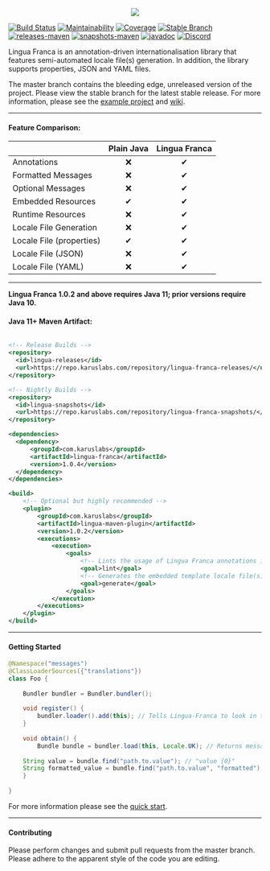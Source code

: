 <p align = "center">
  <img src = "https://i.imgur.com/GQoZzTm.png">
</p>

[![Build Status](https://travis-ci.org/Pante/Lingua-Franca.svg?branch=master)](https://travis-ci.org/Pante/Lingua-Franca)
[![Maintainability](https://api.codeclimate.com/v1/badges/3151e7bc7078007cad19/maintainability)](https://codeclimate.com/github/Pante/Lingua-Franca/maintainability)
[![Coverage](https://codecov.io/gh/Pante/Lingua-Franca/branch/master/graph/badge.svg)](https://codecov.io/gh/Pante/Lingua-Franca)
[![Stable Branch](https://img.shields.io/badge/stable-branch-blue.svg)](https://github.com/Pante/Lingua-Franca/tree/stable)
[![releases-maven](https://img.shields.io/maven-metadata/v/https/repo.karuslabs.com/repository/lingua-franca-releases/com/karuslabs/lingua-franca/maven-metadata.xml.svg)](https://repo.karuslabs.com/service/rest/repository/browse/lingua-franca-releases/)
[![snapshots-maven](https://img.shields.io/maven-metadata/v/https/repo.karuslabs.com/repository/lingua-franca-nightly/com/karuslabs/lingua-franca/maven-metadata.xml.svg)](https://repo.karuslabs.com/service/rest/repository/browse/lingua-franca-nightly/)
[![javadoc](https://img.shields.io/badge/javadoc-1.0.4-brightgreen.svg)](https://repo.karuslabs.com/repository/lingua-franca-project/1.0.4/lingua-franca/apidocs/overview-summary.html)
[![Discord](https://img.shields.io/discord/140273735772012544.svg?logo=discord)](https://discord.gg/uE4C9NQ)

Lingua Franca is an annotation-driven internationalisation library that features semi-automated locale file(s) generation. In addition, the library supports properties, JSON and YAML files.

The master branch contains the bleeding edge, unreleased version of the project. Please view the stable branch for the latest stable release. For more information, please see the [example project](https://github.com/Pante/Lingua-Franca/tree/stable/lingua-example/) and [wiki](https://github.com/Pante/Lingua-Franca/wiki/).

***

#### Feature Comparison:

|                          | Plain Java | Lingua Franca |
|--------------------------|:----------:|:-------------:|
| Annotations              |      ❌     |       ✔       |
| Formatted Messages       |      ❌     |       ✔       |
| Optional Messages        |      ❌     |       ✔       |
| Embedded Resources       |      ✔     |       ✔       |
| Runtime Resources        |      ❌     |       ✔       |
| Locale File Generation   |      ❌     |       ✔       |
| Locale File (properties) |      ✔     |       ✔       |
| Locale File (JSON)       |      ❌     |       ✔       |
| Locale File (YAML)       |      ❌     |       ✔       |

***

**Lingua Franca 1.0.2 and above requires Java 11; prior versions require Java 10.** 

#### Java 11+ Maven Artifact:
```XML

<!-- Release Builds -->
<repository>
  <id>lingua-releases</id>
  <url>https://repo.karuslabs.com/repository/lingua-franca-releases/</url>
</repository>

<!-- Nightly Builds -->
<repository>
  <id>lingua-snapshots</id>
  <url>https://repo.karuslabs.com/repository/lingua-franca-snapshots/</url>
</repository>

<dependencies>
  <dependency>
      <groupId>com.karuslabs</groupId>
      <artifactId>lingua-franca</artifactId>
      <version>1.0.4</version>
  </dependency>
</dependencies>

<build>
    <!-- Optional but highly recommended -->
    <plugin>
        <groupId>com.karuslabs</groupId>
        <artifactId>lingua-maven-plugin</artifactId>
        <version>1.0.2</version>
        <executions>
            <execution>
                <goals>
                    <!-- Lints the usage of Lingua Franca annotations in the project -->
                    <goal>lint</goal>
                    <!-- Generates the embedded template locale file(s) at compilation -->
                    <goal>generate</goal>
                </goals>
            </execution>
        </executions>
    </plugin>
</build>
```
***

#### Getting Started

```JAVA
@Namespace("messages")
@ClassLoaderSources({"translations"})
class Foo {
    
    Bundler bundler = Bundler.bundler();
	
    void register() {
        bundler.loader().add(this); // Tells Lingua-Franca to look in the src/main/resources/translations folder
    }
	
    void obtain() {
        Bundle bundle = bundler.load(this, Locale.UK); // Returns messages_en.yml in the src/main/resources/translations folder
		
	String value = bundle.find("path.to.value"); // "value {0}"
	String formatted_value = bundle.find("path.to.value", "formatted"); // "value formatted"
    }
    
}
```

For more information please see the [quick start](https://github.com/Pante/Lingua-Franca/wiki/quick-start).
***

#### Contributing
Please perform changes and submit pull requests from the master branch. Please adhere to the apparent style of the code you are editing.
